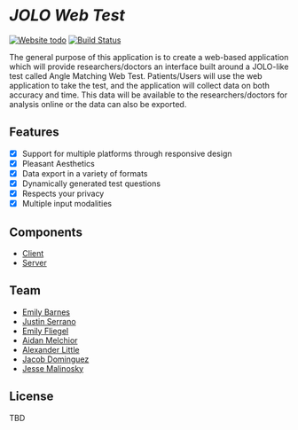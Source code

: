 # *JOLO Web Test*
[![Website todo](https://img.shields.io/website-up-down-green-red/http/todo)](http://todo)
[![Build Status](https://travis-ci.com/malinoskj2/JOLO-Web-Test.svg?branch=master)](https://travis-ci.com/malinoskj2/JOLO-Web-Test)

The general purpose of this application is to create a web-based application which will provide researchers/doctors an interface built around a JOLO-like test called Angle Matching Web Test. Patients/Users will use the web application to take the test, and the application will collect data on both accuracy and time. This data will be available to the researchers/doctors for analysis online or the data can also be exported. 

## Features
- [x] Support for multiple platforms through responsive design
- [x] Pleasant Aesthetics
- [x] Data export in a variety of formats
- [x] Dynamically generated test questions
- [x] Respects your privacy
- [x] Multiple input modalities

## Components
- [Client](client)
- [Server](server)

## Team 
- [Emily Barnes](https://github.com/emilyb27)
- [Justin Serrano](https://github.com/Jserrano331)
- [Emily Fliegel](https://github.com/efliegel58)
- [Aidan Melchior](https://github.com/AMelchior)
- [Alexander Little](https://github.com/LurkerBro)
- [Jacob Dominguez](https://github.com/JakeDominguez)
- [Jesse Malinosky](https://github.com/malinoskj2)

## License
TBD
